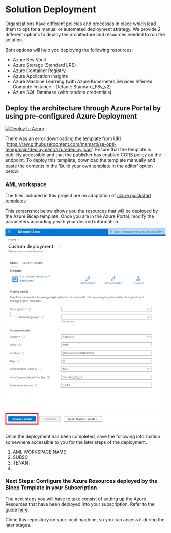 # Solution Deployment
Organizations have different policies and processes in place which lead them to opt for a manual or automated deployment strategy.
We provide 2 different options to deploy the architecture and resources needed to run the solution.

Both options will help you deploying the following resources:
- Azure Key Vault
- Azure Storage (Standard LRS)
- Azure Container Registry
- Azure Application Insights
- Azure Machine Learning (with Azure Kubernetes Services Inferred Compute Instance - Default: Standard_F8s_v2)
- Azure SQL Database (with random credentials)

## Deploy the architecture through Azure Portal by using pre-configured Azure Deployment


[![Deploy to Azure](https://aka.ms/deploytoazurebutton)](https://portal.azure.com/#create/Microsoft.Template/uri/https%3A%2F%2Fraw.githubusercontent.com%2Fmsmarti%2Fsa-opti-temp%2Fmain%2Fdeployment%2Fazuredeploy.json%3Ftoken%3DGHSAT0AAAAAACCPMZLSSKNXGGNOJC2HFARIZC66DIQ)

There was an error downloading the template from URI 'https://raw.githubusercontent.com/msmarti/sa-opti-temp/main/deployment/azuredeploy.json'. Ensure that the template is publicly accessible and that the publisher has enabled CORS policy on the endpoint. To deploy this template, download the template manually and paste the contents in the 'Build your own template in the editor' option below. 


### AML workspace

The files included in this project are an adaptation of [azure quickstart templates](https://github.com/Azure/azure-quickstart-templates/tree/master/quickstarts/microsoft.machinelearningservices/machine-learning-end-to-end-secure)

This screenshot below shows you the resources that will be deployed by the Azure Bicep template. Once you are in the Azure Portal, modify the parameters accordingly with your desired information.

![](assets/images/azure-deployment.png)



Once the deployment has been completed, save the following information somewhere accessible to you for the later steps of the deployment.

1) AML WORKSPACE NAME
2) SUBSC
3) TENANT
4) 

### Next Steps: Configure the Azure Resources deployed by the Bicep Template in your Subscription

The next steps you will have to take consist of setting up the Azure Resources that have been deployed into your subscription. Refer to the guide [here](user_deployment_assets\README.md).

Clone this repository on your local machine, so you can access it during the later stages.